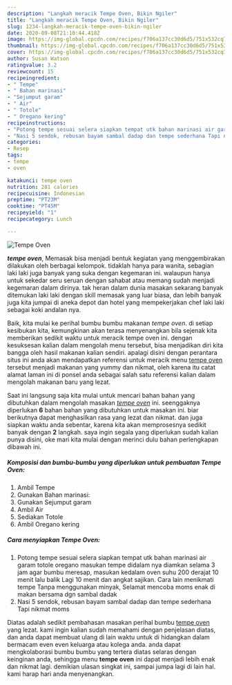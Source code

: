 ```yaml
---
description: "Langkah meracik Tempe Oven, Bikin Ngiler"
title: "Langkah meracik Tempe Oven, Bikin Ngiler"
slug: 1234-langkah-meracik-tempe-oven-bikin-ngiler
date: 2020-09-08T21:10:44.418Z
image: https://img-global.cpcdn.com/recipes/f706a137cc30d6d5/751x532cq70/tempe-oven-foto-resep-utama.jpg
thumbnail: https://img-global.cpcdn.com/recipes/f706a137cc30d6d5/751x532cq70/tempe-oven-foto-resep-utama.jpg
cover: https://img-global.cpcdn.com/recipes/f706a137cc30d6d5/751x532cq70/tempe-oven-foto-resep-utama.jpg
author: Susan Watson
ratingvalue: 3.2
reviewcount: 15
recipeingredient:
- " Tempe"
- " Bahan marinasi"
- "Sejumput garam"
- " Air"
- " Totole"
- " Oregano kering"
recipeinstructions:
- "Potong tempe sesuai selera siapkan tempat utk bahan marinasi air garam totole oregano masukan tempe didalam nya diamkan selama 3 jam agar bumbu meresap, masukan kedalam oven suhu 200 derajat 10 menit lalu balik Lagi 10 menit dan angkat sajikan. Cara lain menikmati tempe Tanpa menggunakan minyak, Selamat mencoba moms enak di makan bersama dgn sambal dadak"
- "Nasi 5 sendok, rebusan bayam sambal dadap dan tempe sederhana Tapi nikmat moms"
categories:
- Resep
tags:
- tempe
- oven

katakunci: tempe oven 
nutrition: 281 calories
recipecuisine: Indonesian
preptime: "PT23M"
cooktime: "PT45M"
recipeyield: "1"
recipecategory: Lunch

---
```



![Tempe Oven](https://img-global.cpcdn.com/recipes/f706a137cc30d6d5/751x532cq70/tempe-oven-foto-resep-utama.jpg)

<b><i>tempe oven</i></b>, Memasak bisa menjadi bentuk kegiatan yang menggembirakan dilakukan oleh berbagai kelompok. tidaklah hanya para wanita, sebagian laki laki juga banyak yang suka dengan kegemaran ini. walaupun hanya untuk sekedar seru seruan dengan sahabat atau memang sudah menjadi kegemaran dalam dirinya. tak heran dalam dunia masakan sekarang banyak ditemukan laki laki dengan skill memasak yang luar biasa, dan lebih banyak juga kita jumpai di aneka depot dan hotel yang mempekerjakan chef laki laki sebagai koki andalan nya.



Baik, kita mulai ke perihal bumbu bumbu makanan <i>tempe oven</i>. di setiap kesibukan kita, kemungkinan akan terasa menyenangkan bila sejenak kita memberikan sedikit waktu untuk meracik tempe oven ini. dengan kesuksesan kalian dalam mengolah menu tersebut, bisa menjadikan diri kita bangga oleh hasil makanan kalian sendiri. apalagi disini dengan perantara situs ini anda akan mendapatkan referensi untuk meracik menu <u>tempe oven</u> tersebut menjadi makanan yang yummy dan nikmat, oleh karena itu catat alamat laman ini di ponsel anda sebagai salah satu referensi kalian dalam mengolah makanan baru yang lezat.


Saat ini langsung saja kita mulai untuk mencari bahan bahan yang dibutuhkan dalam mengolah masakan <u><i>tempe oven</i></u> ini. seenggaknya diperlukan <b>6</b> bahan bahan yang dibutuhkan untuk masakan ini. biar berikutnya dapat menghasilkan rasa yang lezat dan nikmat. dan juga siapkan waktu anda sebentar, karena kita akan memprosesnya sedikit banyak dengan <b>2</b> langkah. saya ingin segala yang diperlukan sudah kalian punya disini, oke mari kita mulai dengan merinci dulu bahan perlengkapan dibawah ini.

<!--inarticleads1-->

##### Komposisi dan bumbu-bumbu yang diperlukan untuk pembuatan Tempe Oven:

1. Ambil  Tempe
1. Gunakan  Bahan marinasi:
1. Gunakan Sejumput garam
1. Ambil  Air
1. Sediakan  Totole
1. Ambil  Oregano kering




<!--inarticleads2-->

##### Cara menyiapkan Tempe Oven:

1. Potong tempe sesuai selera siapkan tempat utk bahan marinasi air garam totole oregano masukan tempe didalam nya diamkan selama 3 jam agar bumbu meresap, masukan kedalam oven suhu 200 derajat 10 menit lalu balik Lagi 10 menit dan angkat sajikan. Cara lain menikmati tempe Tanpa menggunakan minyak, Selamat mencoba moms enak di makan bersama dgn sambal dadak
1. Nasi 5 sendok, rebusan bayam sambal dadap dan tempe sederhana Tapi nikmat moms




Diatas adalah sedikit pembahasan masakan perihal bumbu <u>tempe oven</u> yang lezat. kami ingin kalian sudah memahami dengan penjelasan diatas, dan anda dapat membuat ulang di lain waktu untuk di hidangkan dalam bermacam even even keluarga atau kolega anda. anda dapat mengkolaborasi bumbu bumbu yang tertera diatas selaras dengan keinginan anda, sehingga menu <b>tempe oven</b> ini dapat menjadi lebih enak dan nikmat lagi. demikian ulasan singkat ini, sampai jumpa lagi di lain hal. kami harap hari anda menyenangkan.
